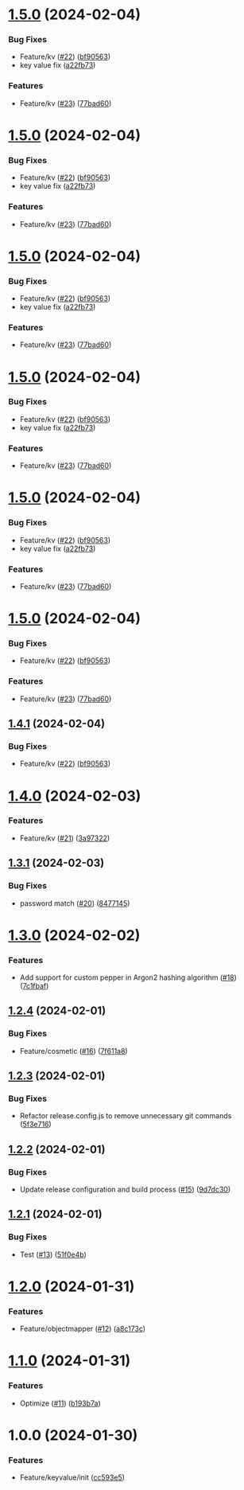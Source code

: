 # [1.5.0](https://github.com/arpanrec/minerva/compare/1.4.0...1.5.0) (2024-02-04)


### Bug Fixes

* Feature/kv ([#22](https://github.com/arpanrec/minerva/issues/22)) ([bf90563](https://github.com/arpanrec/minerva/commit/bf9056396fd691df878fffd2c0502b9c7d303c02))
* key value fix ([a22fb73](https://github.com/arpanrec/minerva/commit/a22fb7394c5fc425f06a5ea911885b9bf6061b70))


### Features

* Feature/kv ([#23](https://github.com/arpanrec/minerva/issues/23)) ([77bad60](https://github.com/arpanrec/minerva/commit/77bad60af365bbd84afd8cc34587dee07e2a2727))

# [1.5.0](https://github.com/arpanrec/minerva/compare/1.4.0...1.5.0) (2024-02-04)


### Bug Fixes

* Feature/kv ([#22](https://github.com/arpanrec/minerva/issues/22)) ([bf90563](https://github.com/arpanrec/minerva/commit/bf9056396fd691df878fffd2c0502b9c7d303c02))
* key value fix ([a22fb73](https://github.com/arpanrec/minerva/commit/a22fb7394c5fc425f06a5ea911885b9bf6061b70))


### Features

* Feature/kv ([#23](https://github.com/arpanrec/minerva/issues/23)) ([77bad60](https://github.com/arpanrec/minerva/commit/77bad60af365bbd84afd8cc34587dee07e2a2727))

# [1.5.0](https://github.com/arpanrec/minerva/compare/1.4.0...1.5.0) (2024-02-04)


### Bug Fixes

* Feature/kv ([#22](https://github.com/arpanrec/minerva/issues/22)) ([bf90563](https://github.com/arpanrec/minerva/commit/bf9056396fd691df878fffd2c0502b9c7d303c02))
* key value fix ([a22fb73](https://github.com/arpanrec/minerva/commit/a22fb7394c5fc425f06a5ea911885b9bf6061b70))


### Features

* Feature/kv ([#23](https://github.com/arpanrec/minerva/issues/23)) ([77bad60](https://github.com/arpanrec/minerva/commit/77bad60af365bbd84afd8cc34587dee07e2a2727))

# [1.5.0](https://github.com/arpanrec/minerva/compare/1.4.0...1.5.0) (2024-02-04)


### Bug Fixes

* Feature/kv ([#22](https://github.com/arpanrec/minerva/issues/22)) ([bf90563](https://github.com/arpanrec/minerva/commit/bf9056396fd691df878fffd2c0502b9c7d303c02))
* key value fix ([a22fb73](https://github.com/arpanrec/minerva/commit/a22fb7394c5fc425f06a5ea911885b9bf6061b70))


### Features

* Feature/kv ([#23](https://github.com/arpanrec/minerva/issues/23)) ([77bad60](https://github.com/arpanrec/minerva/commit/77bad60af365bbd84afd8cc34587dee07e2a2727))

# [1.5.0](https://github.com/arpanrec/minerva/compare/1.4.0...1.5.0) (2024-02-04)


### Bug Fixes

* Feature/kv ([#22](https://github.com/arpanrec/minerva/issues/22)) ([bf90563](https://github.com/arpanrec/minerva/commit/bf9056396fd691df878fffd2c0502b9c7d303c02))
* key value fix ([a22fb73](https://github.com/arpanrec/minerva/commit/a22fb7394c5fc425f06a5ea911885b9bf6061b70))


### Features

* Feature/kv ([#23](https://github.com/arpanrec/minerva/issues/23)) ([77bad60](https://github.com/arpanrec/minerva/commit/77bad60af365bbd84afd8cc34587dee07e2a2727))

# [1.5.0](https://github.com/arpanrec/minerva/compare/1.4.0...1.5.0) (2024-02-04)


### Bug Fixes

* Feature/kv ([#22](https://github.com/arpanrec/minerva/issues/22)) ([bf90563](https://github.com/arpanrec/minerva/commit/bf9056396fd691df878fffd2c0502b9c7d303c02))


### Features

* Feature/kv ([#23](https://github.com/arpanrec/minerva/issues/23)) ([77bad60](https://github.com/arpanrec/minerva/commit/77bad60af365bbd84afd8cc34587dee07e2a2727))

## [1.4.1](https://github.com/arpanrec/minerva/compare/1.4.0...1.4.1) (2024-02-04)


### Bug Fixes

* Feature/kv ([#22](https://github.com/arpanrec/minerva/issues/22)) ([bf90563](https://github.com/arpanrec/minerva/commit/bf9056396fd691df878fffd2c0502b9c7d303c02))

# [1.4.0](https://github.com/arpanrec/minerva/compare/1.3.1...1.4.0) (2024-02-03)


### Features

* Feature/kv ([#21](https://github.com/arpanrec/minerva/issues/21)) ([3a97322](https://github.com/arpanrec/minerva/commit/3a973227127418ca349727cdede56febd9969a3f))

## [1.3.1](https://github.com/arpanrec/minerva/compare/1.3.0...1.3.1) (2024-02-03)


### Bug Fixes

* password match ([#20](https://github.com/arpanrec/minerva/issues/20)) ([8477145](https://github.com/arpanrec/minerva/commit/8477145bcf092176aa82b77c5611e284ddfbcbc9))

# [1.3.0](https://github.com/arpanrec/minerva/compare/1.2.4...1.3.0) (2024-02-02)


### Features

* Add support for custom pepper in Argon2 hashing algorithm ([#18](https://github.com/arpanrec/minerva/issues/18)) ([7c1fbaf](https://github.com/arpanrec/minerva/commit/7c1fbaf42d417ebe4be0c9121a58f9354d914b4e))

## [1.2.4](https://github.com/arpanrec/minerva/compare/1.2.3...1.2.4) (2024-02-01)


### Bug Fixes

* Feature/cosmetic ([#16](https://github.com/arpanrec/minerva/issues/16)) ([7f611a8](https://github.com/arpanrec/minerva/commit/7f611a8df2717ff40d1193856c4707a9bcb02f51))

## [1.2.3](https://github.com/arpanrec/minerva/compare/1.2.2...1.2.3) (2024-02-01)


### Bug Fixes

* Refactor release.config.js to remove unnecessary git commands ([5f3e716](https://github.com/arpanrec/minerva/commit/5f3e716d43169ba88bdb7376f76fbc57e192b9c0))

## [1.2.2](https://github.com/arpanrec/minerva/compare/1.2.1...1.2.2) (2024-02-01)


### Bug Fixes

* Update release configuration and build process ([#15](https://github.com/arpanrec/minerva/issues/15)) ([9d7dc30](https://github.com/arpanrec/minerva/commit/9d7dc3037faf4ba14233e722c195945bd9649cd4))

## [1.2.1](https://github.com/arpanrec/minerva/compare/1.2.0...1.2.1) (2024-02-01)


### Bug Fixes

* Test ([#13](https://github.com/arpanrec/minerva/issues/13)) ([51f0e4b](https://github.com/arpanrec/minerva/commit/51f0e4b0fc5a30d6f41ceb726c29fda3f62bf874))

# [1.2.0](https://github.com/arpanrec/minerva/compare/1.1.0...1.2.0) (2024-01-31)


### Features

* Feature/objectmapper ([#12](https://github.com/arpanrec/minerva/issues/12)) ([a8c173c](https://github.com/arpanrec/minerva/commit/a8c173c4ce0ed7b520e20b8565f597c19340abc7))

# [1.1.0](https://github.com/arpanrec/minerva/compare/1.0.0...1.1.0) (2024-01-31)


### Features

* Optimize ([#11](https://github.com/arpanrec/minerva/issues/11)) ([b193b7a](https://github.com/arpanrec/minerva/commit/b193b7a2aeada017dc29f0ef7aa54d18d4727068))

# 1.0.0 (2024-01-30)


### Features

* Feature/keyvalue/init ([cc593e5](https://github.com/arpanrec/minerva/commit/cc593e5d3194ff8555a79453114a7b2406b3c675))
